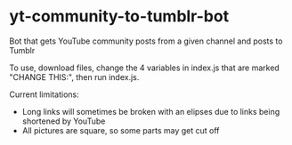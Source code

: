 # yt-community-to-tumblr-bot
Bot that gets YouTube community posts from a given channel and posts to Tumblr

To use, download files, change the 4 variables in index.js that are marked "CHANGE THIS:", then run index.js.

Current limitations:
- Long links will sometimes be broken with an elipses due to links being shortened by YouTube
- All pictures are square, so some parts may get cut off
